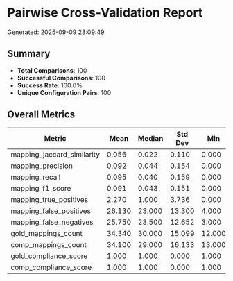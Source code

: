 # Pairwise Cross-Validation Report

Generated: 2025-09-09 23:09:49

## Summary

- **Total Comparisons**: 100
- **Successful Comparisons**: 100
- **Success Rate**: 100.0%
- **Unique Configuration Pairs**: 100

## Overall Metrics

| Metric | Mean | Median | Std Dev | Min | Max |
|--------|------|--------|---------|-----|-----|
| mapping_jaccard_similarity | 0.056 | 0.022 | 0.110 | 0.000 | 0.682 |
| mapping_precision | 0.092 | 0.044 | 0.154 | 0.000 | 0.789 |
| mapping_recall | 0.095 | 0.040 | 0.159 | 0.000 | 0.833 |
| mapping_f1_score | 0.091 | 0.043 | 0.151 | 0.000 | 0.811 |
| mapping_true_positives | 2.270 | 1.000 | 3.736 | 0.000 | 27.000 |
| mapping_false_positives | 26.130 | 23.000 | 13.300 | 4.000 | 64.000 |
| mapping_false_negatives | 25.750 | 23.500 | 12.652 | 3.000 | 65.000 |
| gold_mappings_count | 34.340 | 30.000 | 15.099 | 12.000 | 80.000 |
| comp_mappings_count | 34.100 | 29.000 | 16.133 | 13.000 | 80.000 |
| gold_compliance_score | 1.000 | 1.000 | 0.000 | 1.000 | 1.000 |
| comp_compliance_score | 1.000 | 1.000 | 0.000 | 1.000 | 1.000 |

